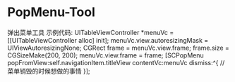 # PopMenu-Tool
弹出菜单工具
示例代码:
    UITableViewController *menuVc = [[UITableViewController alloc] init];
    menuVc.view.autoresizingMask = UIViewAutoresizingNone;
    CGRect frame = menuVc.view.frame;
    frame.size = CGSizeMake(200, 200);
    menuVc.view.frame = frame;
    [SCPopMenu popFromView:self.navigationItem.titleView contentVc:menuVc dismiss:^{
    // 菜单销毁的时候想做的事情
    }];
